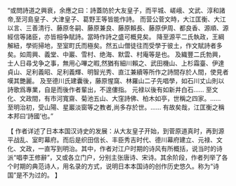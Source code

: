 “或問詩道之興衰，余應之曰：詩蓋防於大友皇子，而平城、嵯峨、文武、淳和諸帝,至河島皇子、大津皇子、葛野王等皆能作詩。
而营公菅文時，大江匡衡、大江以言、三善清行、藤原冬嗣、藤原兼良、藤原賴長、藤原伊周、都良香、源順、源經信等諸臣，亦皆相争賦詩。當時作詩之盛可概見矣。
降至源平二氏執政，王綱解紐，學術掃地，至室町氏而極矣。然五山僧徒往而受學于彼土，作文賦詩者多矣。如周興、義堂、中巖、雪村、绝海、默雲、村庵等是也。
及織豐二氏勃興，士人日尋戈争之事，無用心嗶之暇,然猶有細川賴之、武田機山、上杉霜臺、伊達貞山、足利義昭、足利義輝、明智光秀、直江兼續等所作之詩間存於人間，使見者嘆其艷麗。
及至德川氏建囊後，藤原惺窩、林羅山二子先唱學，如石川丈山則以詩歌爲專業，自是而後作者輩出，不遑僂指。
元禄以後有如新井白石……
至文化、文政間，有市河寬齋、菊池五山、大窪詩佛、柏木如亭，世稱之四家。……
至明治初，受山陽、星巖淡窗等之教者,尚多存於世。……
有故矣哉，江匡衡之稱本邦曰‘詩國’也。”

【
作者详述了日本本国汉诗史的发展：从大友皇子开始，到菅原道真时，再到源平战乱、室町幕府。而后是织田信长、丰臣秀吉时代、德川幕府建立、元禄、文化、文政，一直写到明治。其中，作者对江户时期的诗风有所概括，说当时的诗派“唱李王修辭”，又或各立门户，分别主张唐诗、宋诗。其余阶段，作者列举了各个时期的典范诗人，用名录的方式，说明日本本国诗的创作历史悠久。称为“诗国”是不为过的。
】